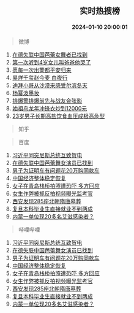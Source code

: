 <div align="center"><h2>实时热搜榜</h2><h4>2024-01-10 20:00:01</h4></div>

> 微博  

1. [在德失联中国芭蕾女舞者已找到](https://s.weibo.com/weibo?q=%23%E5%9C%A8%E5%BE%B7%E5%A4%B1%E8%81%94%E4%B8%AD%E5%9B%BD%E8%8A%AD%E8%95%BE%E5%A5%B3%E8%88%9E%E8%80%85%E5%B7%B2%E6%89%BE%E5%88%B0%23&t=31&band_rank=1&Refer=top)<br />
2. [第一次听到4岁女儿叫爸爸他哭了](https://s.weibo.com/weibo?q=%23%E7%AC%AC%E4%B8%80%E6%AC%A1%E5%90%AC%E5%88%B04%E5%B2%81%E5%A5%B3%E5%84%BF%E5%8F%AB%E7%88%B8%E7%88%B8%E4%BB%96%E5%93%AD%E4%BA%86%23&t=31&band_rank=2&Refer=top)<br />
3. [愿每一次出警都平安归来](https://s.weibo.com/weibo?q=%23%E6%84%BF%E6%AF%8F%E4%B8%80%E6%AC%A1%E5%87%BA%E8%AD%A6%E9%83%BD%E5%B9%B3%E5%AE%89%E5%BD%92%E6%9D%A5%23&t=31&band_rank=3&Refer=top)<br />
4. [易烊千玺赵今麦 白夜行](https://s.weibo.com/weibo?q=%E6%98%93%E7%83%8A%E5%8D%83%E7%8E%BA%E8%B5%B5%E4%BB%8A%E9%BA%A6%20%E7%99%BD%E5%A4%9C%E8%A1%8C&t=31&band_rank=4&Refer=top)<br />
5. [迪拜小哥从沙漠来感受尔滨冬天](https://s.weibo.com/weibo?q=%23%E8%BF%AA%E6%8B%9C%E5%B0%8F%E5%93%A5%E4%BB%8E%E6%B2%99%E6%BC%A0%E6%9D%A5%E6%84%9F%E5%8F%97%E5%B0%94%E6%BB%A8%E5%86%AC%E5%A4%A9%23&t=31&band_rank=5&Refer=top)<br />
6. [杨幂泼墨妆](https://s.weibo.com/weibo?q=%23%E6%9D%A8%E5%B9%82%E6%B3%BC%E5%A2%A8%E5%A6%86%23&t=31&band_rank=6&Refer=top)<br />
7. [排爆警排爆前先与战友合张影](https://s.weibo.com/weibo?q=%23%E6%8E%92%E7%88%86%E8%AD%A6%E6%8E%92%E7%88%86%E5%89%8D%E5%85%88%E4%B8%8E%E6%88%98%E5%8F%8B%E5%90%88%E5%BC%A0%E5%BD%B1%23&t=31&band_rank=7&Refer=top)<br />
8. [始祖鸟龙年冲锋衣炒到12000元](https://s.weibo.com/weibo?q=%23%E5%A7%8B%E7%A5%96%E9%B8%9F%E9%BE%99%E5%B9%B4%E5%86%B2%E9%94%8B%E8%A1%A3%E7%82%92%E5%88%B012000%E5%85%83%23&t=31&band_rank=8&Refer=top)<br />
9. [23岁男子长期高盐饮食血压成极高危型](https://s.weibo.com/weibo?q=%2323%E5%B2%81%E7%94%B7%E5%AD%90%E9%95%BF%E6%9C%9F%E9%AB%98%E7%9B%90%E9%A5%AE%E9%A3%9F%E8%A1%80%E5%8E%8B%E6%88%90%E6%9E%81%E9%AB%98%E5%8D%B1%E5%9E%8B%23&t=31&band_rank=9&Refer=top)<br />

> 知乎  


> 百度  

1. [习近平同突尼斯总统互致贺电](https://www.baidu.com/s?wd=%E4%B9%A0%E8%BF%91%E5%B9%B3%E5%90%8C%E7%AA%81%E5%B0%BC%E6%96%AF%E6%80%BB%E7%BB%9F%E4%BA%92%E8%87%B4%E8%B4%BA%E7%94%B5&sa=fyb_news&rsv_dl=fyb_news)<br />
2. [在德失联中国芭蕾舞女演员已找到](https://www.baidu.com/s?wd=%E5%9C%A8%E5%BE%B7%E5%A4%B1%E8%81%94%E4%B8%AD%E5%9B%BD%E8%8A%AD%E8%95%BE%E8%88%9E%E5%A5%B3%E6%BC%94%E5%91%98%E5%B7%B2%E6%89%BE%E5%88%B0&sa=fyb_news&rsv_dl=fyb_news)<br />
3. [男子为证明车有问题花20万购同款车](https://www.baidu.com/s?wd=%E7%94%B7%E5%AD%90%E4%B8%BA%E8%AF%81%E6%98%8E%E8%BD%A6%E6%9C%89%E9%97%AE%E9%A2%98%E8%8A%B120%E4%B8%87%E8%B4%AD%E5%90%8C%E6%AC%BE%E8%BD%A6&sa=fyb_news&rsv_dl=fyb_news)<br />
4. [中国经济整体稳定恢复](https://www.baidu.com/s?wd=%E4%B8%AD%E5%9B%BD%E7%BB%8F%E6%B5%8E%E6%95%B4%E4%BD%93%E7%A8%B3%E5%AE%9A%E6%81%A2%E5%A4%8D&sa=fyb_news&rsv_dl=fyb_news)<br />
5. [女子在青岛栈桥拍照遭恐吓 多方回应](https://www.baidu.com/s?wd=%E5%A5%B3%E5%AD%90%E5%9C%A8%E9%9D%92%E5%B2%9B%E6%A0%88%E6%A1%A5%E6%8B%8D%E7%85%A7%E9%81%AD%E6%81%90%E5%90%93+%E5%A4%9A%E6%96%B9%E5%9B%9E%E5%BA%94&sa=fyb_news&rsv_dl=fyb_news)<br />
6. [女生作弊被抓反拍视频曝光监考官](https://www.baidu.com/s?wd=%E5%A5%B3%E7%94%9F%E4%BD%9C%E5%BC%8A%E8%A2%AB%E6%8A%93%E5%8F%8D%E6%8B%8D%E8%A7%86%E9%A2%91%E6%9B%9D%E5%85%89%E7%9B%91%E8%80%83%E5%AE%98&sa=fyb_news&rsv_dl=fyb_news)<br />
7. [西安发现285座北朝隋唐墓葬](https://www.baidu.com/s?wd=%E8%A5%BF%E5%AE%89%E5%8F%91%E7%8E%B0285%E5%BA%A7%E5%8C%97%E6%9C%9D%E9%9A%8B%E5%94%90%E5%A2%93%E8%91%AC&sa=fyb_news&rsv_dl=fyb_news)<br />
8. [复旦本科毕业生直接就业不到两成](https://www.baidu.com/s?wd=%E5%A4%8D%E6%97%A6%E6%9C%AC%E7%A7%91%E6%AF%95%E4%B8%9A%E7%94%9F%E7%9B%B4%E6%8E%A5%E5%B0%B1%E4%B8%9A%E4%B8%8D%E5%88%B0%E4%B8%A4%E6%88%90&sa=fyb_news&rsv_dl=fyb_news)<br />
9. [内蒙一单位现20多名艾滋感染者？](https://www.baidu.com/s?wd=%E5%86%85%E8%92%99%E4%B8%80%E5%8D%95%E4%BD%8D%E7%8E%B020%E5%A4%9A%E5%90%8D%E8%89%BE%E6%BB%8B%E6%84%9F%E6%9F%93%E8%80%85%EF%BC%9F&sa=fyb_news&rsv_dl=fyb_news)<br />

> 哔哩哔哩  

1. [习近平同突尼斯总统互致贺电](https://www.baidu.com/s?wd=%E4%B9%A0%E8%BF%91%E5%B9%B3%E5%90%8C%E7%AA%81%E5%B0%BC%E6%96%AF%E6%80%BB%E7%BB%9F%E4%BA%92%E8%87%B4%E8%B4%BA%E7%94%B5&sa=fyb_news&rsv_dl=fyb_news)<br />
2. [在德失联中国芭蕾舞女演员已找到](https://www.baidu.com/s?wd=%E5%9C%A8%E5%BE%B7%E5%A4%B1%E8%81%94%E4%B8%AD%E5%9B%BD%E8%8A%AD%E8%95%BE%E8%88%9E%E5%A5%B3%E6%BC%94%E5%91%98%E5%B7%B2%E6%89%BE%E5%88%B0&sa=fyb_news&rsv_dl=fyb_news)<br />
3. [男子为证明车有问题花20万购同款车](https://www.baidu.com/s?wd=%E7%94%B7%E5%AD%90%E4%B8%BA%E8%AF%81%E6%98%8E%E8%BD%A6%E6%9C%89%E9%97%AE%E9%A2%98%E8%8A%B120%E4%B8%87%E8%B4%AD%E5%90%8C%E6%AC%BE%E8%BD%A6&sa=fyb_news&rsv_dl=fyb_news)<br />
4. [中国经济整体稳定恢复](https://www.baidu.com/s?wd=%E4%B8%AD%E5%9B%BD%E7%BB%8F%E6%B5%8E%E6%95%B4%E4%BD%93%E7%A8%B3%E5%AE%9A%E6%81%A2%E5%A4%8D&sa=fyb_news&rsv_dl=fyb_news)<br />
5. [女子在青岛栈桥拍照遭恐吓 多方回应](https://www.baidu.com/s?wd=%E5%A5%B3%E5%AD%90%E5%9C%A8%E9%9D%92%E5%B2%9B%E6%A0%88%E6%A1%A5%E6%8B%8D%E7%85%A7%E9%81%AD%E6%81%90%E5%90%93+%E5%A4%9A%E6%96%B9%E5%9B%9E%E5%BA%94&sa=fyb_news&rsv_dl=fyb_news)<br />
6. [女生作弊被抓反拍视频曝光监考官](https://www.baidu.com/s?wd=%E5%A5%B3%E7%94%9F%E4%BD%9C%E5%BC%8A%E8%A2%AB%E6%8A%93%E5%8F%8D%E6%8B%8D%E8%A7%86%E9%A2%91%E6%9B%9D%E5%85%89%E7%9B%91%E8%80%83%E5%AE%98&sa=fyb_news&rsv_dl=fyb_news)<br />
7. [西安发现285座北朝隋唐墓葬](https://www.baidu.com/s?wd=%E8%A5%BF%E5%AE%89%E5%8F%91%E7%8E%B0285%E5%BA%A7%E5%8C%97%E6%9C%9D%E9%9A%8B%E5%94%90%E5%A2%93%E8%91%AC&sa=fyb_news&rsv_dl=fyb_news)<br />
8. [复旦本科毕业生直接就业不到两成](https://www.baidu.com/s?wd=%E5%A4%8D%E6%97%A6%E6%9C%AC%E7%A7%91%E6%AF%95%E4%B8%9A%E7%94%9F%E7%9B%B4%E6%8E%A5%E5%B0%B1%E4%B8%9A%E4%B8%8D%E5%88%B0%E4%B8%A4%E6%88%90&sa=fyb_news&rsv_dl=fyb_news)<br />
9. [内蒙一单位现20多名艾滋感染者？](https://www.baidu.com/s?wd=%E5%86%85%E8%92%99%E4%B8%80%E5%8D%95%E4%BD%8D%E7%8E%B020%E5%A4%9A%E5%90%8D%E8%89%BE%E6%BB%8B%E6%84%9F%E6%9F%93%E8%80%85%EF%BC%9F&sa=fyb_news&rsv_dl=fyb_news)<br />
